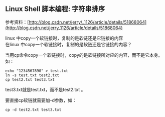 ## Linux Shell 脚本编程: 字符串排序

参考资料：[http://blog.csdn.net/jerry\_1126/article/details/51868064](http://blog.csdn.net/jerry_1126/article/details/51868064)

linux 中copy一个软链接时，复制的是软链还是它链接的内容  
在linux 中copy一个软链接时，复制的是软链还是它链接的内容？

当用cp命令copy一个软链接时，copy的是软链接所对应的内容，而不是它本身。如：

```shell
echo "1234567890" > test.txt
ln -s test.txt test2.txt
cp test2.txt test3.txt
```

test3.txt就是test.txt，而不是test2.txt 。

要直接cp软链就需要加-d参数，如：

```shell
cp -d test2.txt test3.txt
```



